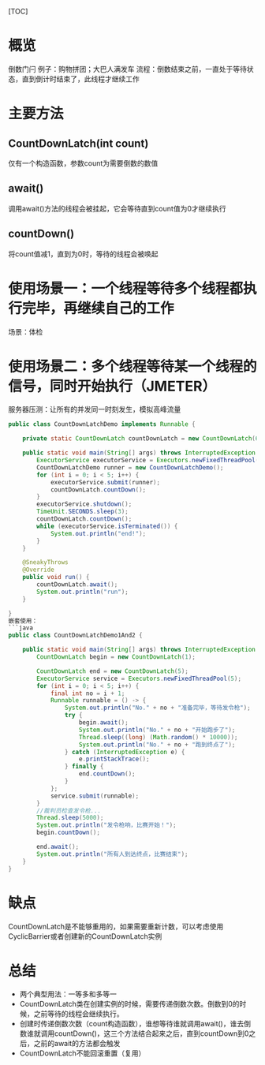 [TOC]

# 概览
倒数门闩
例子：购物拼团；大巴人满发车
流程：倒数结束之前，一直处于等待状态，直到倒计时结束了，此线程才继续工作

# 主要方法
## CountDownLatch(int count)
仅有一个构造函数，参数count为需要倒数的数值

## await()
调用await()方法的线程会被挂起，它会等待直到count值为0才继续执行

## countDown()
将count值减1，直到为0时，等待的线程会被唤起

# 使用场景一：一个线程等待多个线程都执行完毕，再继续自己的工作
场景：体检

# 使用场景二：多个线程等待某一个线程的信号，同时开始执行（JMETER）
服务器压测：让所有的并发同一时刻发生，模拟高峰流量
```java
public class CountDownLatchDemo implements Runnable {

    private static CountDownLatch countDownLatch = new CountDownLatch(6);

    public static void main(String[] args) throws InterruptedException {
        ExecutorService executorService = Executors.newFixedThreadPool(5);
        CountDownLatchDemo runner = new CountDownLatchDemo();
        for (int i = 0; i < 5; i++) {
            executorService.submit(runner);
            countDownLatch.countDown();
        }
        executorService.shutdown();
        TimeUnit.SECONDS.sleep(3);
        countDownLatch.countDown();
        while (executorService.isTerminated()) {
            System.out.println("end!");
        }
    }

    @SneakyThrows
    @Override
    public void run() {
        countDownLatch.await();
        System.out.println("run");
    }

}
嵌套使用：
```java
public class CountDownLatchDemo1And2 {

    public static void main(String[] args) throws InterruptedException {
        CountDownLatch begin = new CountDownLatch(1);

        CountDownLatch end = new CountDownLatch(5);
        ExecutorService service = Executors.newFixedThreadPool(5);
        for (int i = 0; i < 5; i++) {
            final int no = i + 1;
            Runnable runnable = () -> {
                System.out.println("No." + no + "准备完毕，等待发令枪");
                try {
                    begin.await();
                    System.out.println("No." + no + "开始跑步了");
                    Thread.sleep((long) (Math.random() * 10000));
                    System.out.println("No." + no + "跑到终点了");
                } catch (InterruptedException e) {
                    e.printStackTrace();
                } finally {
                    end.countDown();
                }
            };
            service.submit(runnable);
        }
        //裁判员检查发令枪...
        Thread.sleep(5000);
        System.out.println("发令枪响，比赛开始！");
        begin.countDown();

        end.await();
        System.out.println("所有人到达终点，比赛结束");
    }
}
```
# 缺点
CountDownLatch是不能够重用的，如果需要重新计数，可以考虑使用CyclicBarrier或者创建新的CountDownLatch实例

# 总结
+ 两个典型用法：一等多和多等一
+ CountDownLatch类在创建实例的时候，需要传递倒数次数。倒数到0的时候，之前等待的线程会继续执行。
+ 创建时传递倒数次数（count构造函数），谁想等待谁就调用await()，谁去倒数谁就调用countDown()，这三个方法结合起来之后，直到countDown到0之后，之前的await的方法都会触发
+ CountDownLatch不能回滚重置（复用）